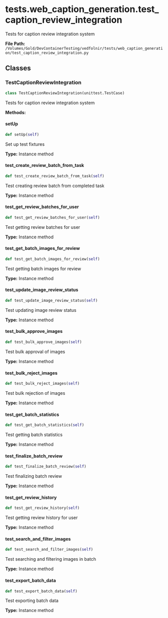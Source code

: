# tests.web_caption_generation.test_caption_review_integration

Tests for caption review integration system

**File Path:** `/Volumes/Gold/DevContainerTesting/vedfolnir/tests/web_caption_generation/test_caption_review_integration.py`

## Classes

### TestCaptionReviewIntegration

```python
class TestCaptionReviewIntegration(unittest.TestCase)
```

Tests for caption review integration system

**Methods:**

#### setUp

```python
def setUp(self)
```

Set up test fixtures

**Type:** Instance method

#### test_create_review_batch_from_task

```python
def test_create_review_batch_from_task(self)
```

Test creating review batch from completed task

**Type:** Instance method

#### test_get_review_batches_for_user

```python
def test_get_review_batches_for_user(self)
```

Test getting review batches for user

**Type:** Instance method

#### test_get_batch_images_for_review

```python
def test_get_batch_images_for_review(self)
```

Test getting batch images for review

**Type:** Instance method

#### test_update_image_review_status

```python
def test_update_image_review_status(self)
```

Test updating image review status

**Type:** Instance method

#### test_bulk_approve_images

```python
def test_bulk_approve_images(self)
```

Test bulk approval of images

**Type:** Instance method

#### test_bulk_reject_images

```python
def test_bulk_reject_images(self)
```

Test bulk rejection of images

**Type:** Instance method

#### test_get_batch_statistics

```python
def test_get_batch_statistics(self)
```

Test getting batch statistics

**Type:** Instance method

#### test_finalize_batch_review

```python
def test_finalize_batch_review(self)
```

Test finalizing batch review

**Type:** Instance method

#### test_get_review_history

```python
def test_get_review_history(self)
```

Test getting review history for user

**Type:** Instance method

#### test_search_and_filter_images

```python
def test_search_and_filter_images(self)
```

Test searching and filtering images in batch

**Type:** Instance method

#### test_export_batch_data

```python
def test_export_batch_data(self)
```

Test exporting batch data

**Type:** Instance method

